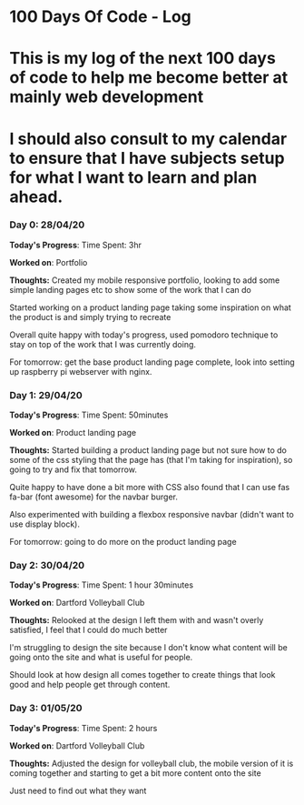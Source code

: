 # 100 Days Of Code - Log
# This is my log of the next 100 days of code to help me become better at mainly web development
# I should also consult to my calendar to ensure that I have subjects setup for what I want to learn and plan ahead.

### Day 0: 28/04/20

**Today's Progress**: Time Spent: 3hr

**Worked on**: Portfolio

**Thoughts:** Created my mobile responsive portfolio, looking to add some simple landing pages etc to show some of the work that I can do

Started working on a product landing page taking some inspiration on what the product is and simply trying to recreate

Overall quite happy with today's progress, used pomodoro technique to stay on top of the work that I was currently doing.

For tomorrow: get the base product landing page complete, look into setting up raspberry pi webserver with nginx.

### Day 1: 29/04/20

**Today's Progress**: Time Spent: 50minutes

**Worked on**: Product landing page

**Thoughts:** Started building a product landing page but not sure how to do some of the css styling that the page has (that I'm taking for inspiration), so going to try and fix that tomorrow.

Quite happy to have done a bit more with CSS also found that I can use fas fa-bar (font awesome) for the navbar burger.

Also experimented with building a flexbox responsive navbar (didn't want to use display block).

For tomorrow: going to do more on the product landing page

### Day 2: 30/04/20

**Today's Progress**: Time Spent: 1 hour 30minutes

**Worked on**: Dartford Volleyball Club

**Thoughts:** Relooked at the design I left them with and wasn't overly satisfied, I feel that I could do much better

I'm struggling to design the site because I don't know what content will be going onto the site and what is useful for people.

Should look at how design all comes together to create things that look good and help people get through content.

### Day 3: 01/05/20

**Today's Progress**: Time Spent: 2 hours

**Worked on**: Dartford Volleyball Club

**Thoughts:** Adjusted the design for volleyball club, the mobile version of it is coming together and starting to get a bit more content onto the site

Just need to find out what they want

